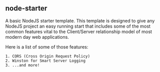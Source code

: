 ## node-starter

A basic NodeJS starter template. This template is designed to give any NodeJS project an easy running start that includes some of the most common features vital to the Client/Server relationship model of most modern day web applications.

Here is a list of some of those features:

    1. CORS (Cross Origin Request Policy)
    2. Winston for Smart Server Logging
    3. ...and more!
